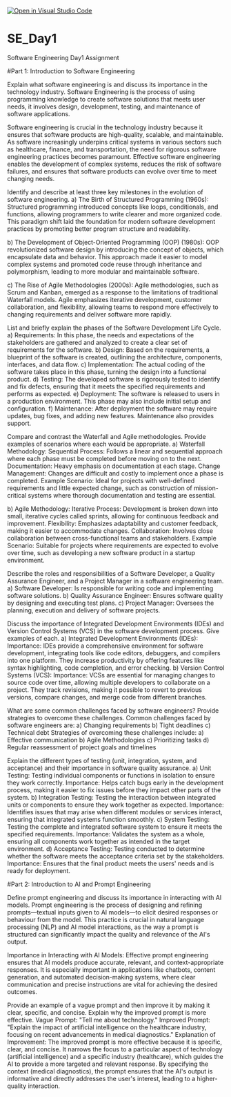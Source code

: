 [![Open in Visual Studio Code](https://classroom.github.com/assets/open-in-vscode-2e0aaae1b6195c2367325f4f02e2d04e9abb55f0b24a779b69b11b9e10269abc.svg)](https://classroom.github.com/online_ide?assignment_repo_id=15563282&assignment_repo_type=AssignmentRepo)
# SE_Day1
Software Engineering Day1 Assignment

#Part 1: Introduction to Software Engineering

Explain what software engineering is and discuss its importance in the technology industry.
Software Engineering is the process of using programming knowledge to create software solutions that meets user needs, it involves design, development, testing, and maintenance of software applications.

Software engineering is crucial in the technology industry because it ensures that software products are high-quality, scalable, and maintainable. As software increasingly underpins critical systems in various sectors such as healthcare, finance, and transportation, the need for rigorous software engineering practices becomes paramount. Effective software engineering enables the development of complex systems, reduces the risk of software failures, and ensures that software products can evolve over time to meet changing needs.

Identify and describe at least three key milestones in the evolution of software engineering.
a) The Birth of Structured Programming (1960s):
Structured programming introduced concepts like loops, conditionals, and functions, allowing programmers to write clearer and more organized code. This paradigm shift laid the foundation for modern software development practices by promoting better program structure and readability.

b) The Development of Object-Oriented Programming (OOP) (1980s):
OOP revolutionized software design by introducing the concept of objects, which encapsulate data and behavior. This approach made it easier to model complex systems and promoted code reuse through inheritance and polymorphism, leading to more modular and maintainable software.

c) The Rise of Agile Methodologies (2000s):
Agile methodologies, such as Scrum and Kanban, emerged as a response to the limitations of traditional Waterfall models. Agile emphasizes iterative development, customer collaboration, and flexibility, allowing teams to respond more effectively to changing requirements and deliver software more rapidly.

List and briefly explain the phases of the Software Development Life Cycle.
a) Requirements:
In this phase, the needs and expectations of the stakeholders are gathered and analyzed to create a clear set of requirements for the software.
b) Design:
Based on the requirements, a blueprint of the software is created, outlining the architecture, components, interfaces, and data flow.
c) Implementation:
The actual coding of the software takes place in this phase, turning the design into a functional product.
d) Testing:
The developed software is rigorously tested to identify and fix defects, ensuring that it meets the specified requirements and performs as expected.
e) Deployment:
The software is released to users in a production environment. This phase may also include initial setup and configuration.
f) Maintenance:
After deployment the software may require updates, bug fixes, and adding new features. Maintenance also provides support.

Compare and contrast the Waterfall and Agile methodologies. Provide examples of scenarios where each would be appropriate.
a) Waterfall Methodology:
Sequential Process: Follows a linear and sequential approach where each phase must be completed before moving on to the next.
Documentation: Heavy emphasis on documentation at each stage.
Change Management: Changes are difficult and costly to implement once a phase is completed.
Example Scenario: Ideal for projects with well-defined requirements and little expected change, such as construction of mission-critical systems where thorough documentation and testing are essential.

b) Agile Methodology:
Iterative Process: Development is broken down into small, iterative cycles called sprints, allowing for continuous feedback and improvement.
Flexibility: Emphasizes adaptability and customer feedback, making it easier to accommodate changes.
Collaboration: Involves close collaboration between cross-functional teams and stakeholders.
Example Scenario: Suitable for projects where requirements are expected to evolve over time, such as developing a new software product in a startup environment.

Describe the roles and responsibilities of a Software Developer, a Quality Assurance Engineer, and a Project Manager in a software engineering team.
a) Software Developer: Is responsible for writing code and implementing software solutions.
b) Quality Assurance Engineer: Ensures software quality by designing and executing test plans.
c) Project Manager: Oversees the planning, execution and delivery of software projects.

Discuss the importance of Integrated Development Environments (IDEs) and Version Control Systems (VCS) in the software development process. Give examples of each.
a) Integrated Development Environments (IDEs):
Importance: IDEs provide a comprehensive environment for software development, integrating tools like code editors, debuggers, and compilers into one platform. They increase productivity by offering features like syntax highlighting, code completion, and error checking.
b) Version Control Systems (VCS):
Importance: VCSs are essential for managing changes to source code over time, allowing multiple developers to collaborate on a project. They track revisions, making it possible to revert to previous versions, compare changes, and merge code from different branches.

What are some common challenges faced by software engineers? Provide strategies to overcome these challenges.
Common challenges faced by software engineers are:
a) Changing requirements
b) Tight deadlines
c) Technical debt
Strategies of overcoming these challenges include:
a) Effective communication
b) Agile Methodologies
c) Prioritizing tasks
d) Regular reassessment of project goals and timelines

Explain the different types of testing (unit, integration, system, and acceptance) and their importance in software quality assurance.
a) Unit Testing:
Testing individual components or functions in isolation to ensure they work correctly.
Importance: Helps catch bugs early in the development process, making it easier to fix issues before they impact other parts of the system.
b) Integration Testing:
Testing the interaction between integrated units or components to ensure they work together as expected.
Importance: Identifies issues that may arise when different modules or services interact, ensuring that integrated systems function smoothly.
c) System Testing:
Testing the complete and integrated software system to ensure it meets the specified requirements.
Importance: Validates the system as a whole, ensuring all components work together as intended in the target environment.
d) Acceptance Testing:
Testing conducted to determine whether the software meets the acceptance criteria set by the stakeholders.
Importance: Ensures that the final product meets the users' needs and is ready for deployment.

#Part 2: Introduction to AI and Prompt Engineering

Define prompt engineering and discuss its importance in interacting with AI models.
Prompt engineering is the process of designing and refining prompts—textual inputs given to AI models—to elicit desired responses or behaviour from the model. This practice is crucial in natural language processing (NLP) and AI model interactions, as the way a prompt is structured can significantly impact the quality and relevance of the AI's output.

Importance in Interacting with AI Models:
Effective prompt engineering ensures that AI models produce accurate, relevant, and context-appropriate responses. It is especially important in applications like chatbots, content generation, and automated decision-making systems, where clear communication and precise instructions are vital for achieving the desired outcomes.

Provide an example of a vague prompt and then improve it by making it clear, specific, and concise. Explain why the improved prompt is more effective.
Vague Prompt:
"Tell me about technology."
Improved Prompt:
"Explain the impact of artificial intelligence on the healthcare industry, focusing on recent advancements in medical diagnostics."
Explanation of Improvement:
The improved prompt is more effective because it is specific, clear, and concise. It narrows the focus to a particular aspect of technology (artificial intelligence) and a specific industry (healthcare), which guides the AI to provide a more targeted and relevant response. By specifying the context (medical diagnostics), the prompt ensures that the AI's output is informative and directly addresses the user's interest, leading to a higher-quality interaction.
